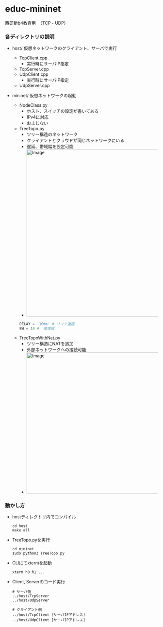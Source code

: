 # educ-mininet
西研新b4教育用　（TCP・UDP）

### 各ディレクトリの説明
- host/
  仮想ネットワークのクライアント、サーバで実行
  - TcpClient.cpp
    - 実行時にサーバIP指定
  - TcpServer.cpp
  - UdpClient.cpp
    - 実行時にサーバIP指定
  - UdpServer.cpp
  
- mininet/
  仮想ネットワークの起動
  - NodeClass.py
    - ホスト、スイッチの設定が書いてある
    - IPv4に対応
    - おまじない
  - TreeTopo.py
    - ツリー構造のネットワーク
    - クライアントとクラウドが同じネットワークにいる
    - 遅延、帯域幅を設定可能
    - <img width="552" alt="Image" src="https://github.com/user-attachments/assets/3d42e166-bf6b-463d-bf90-1dda6bb34fd1" />
    ```TreeTopo.py
    DELAY = '10ms' # リンク遅延
    BW = 10 #  帯域幅
    ```
  - TreeTopoWithNat.py
    - ツリー構造にNATを追加
    - 外部ネットワークへの接続可能
    - <img width="465" alt="Image" src="https://github.com/user-attachments/assets/1ed6d8b2-4030-4bbb-bded-ef5c30da3082" />

### 動かし方
- hostディレクトリ内でコンパイル
  ```
  cd host
  make all
  ```
- TreeTopo.pyを実行
  ```
  cd mininet
  sudo python3 TreeTopo.py
  ```
- CLIにてxtermを起動
  ```
  xterm h0 h1 ...
  ```
- Client, Serverのコード実行
  ```
  # サーバ側
  ../host/TcpServer
  ../host/UdpServer
  ```
  ```
  # クライアント側
  ../host/TcpClient [サーバIPアドレス]
  ../host/UdpClient [サーバIPアドレス]
  ```

